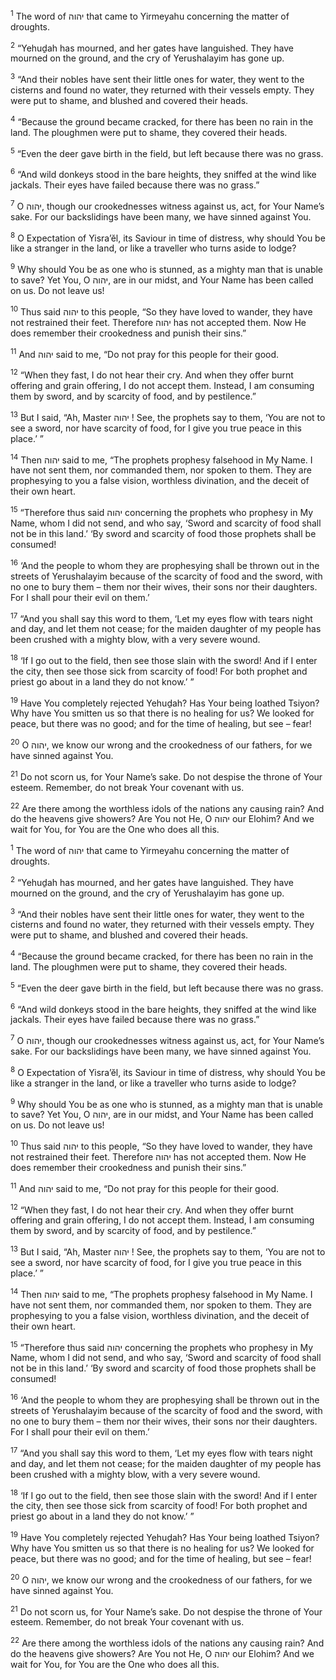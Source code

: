 <sup>1</sup> The word of יהוה that came to Yirmeyahu concerning the matter of droughts.

<sup>2</sup> “Yehuḏah has mourned, and her gates have languished. They have mourned on the ground, and the cry of Yerushalayim has gone up.

<sup>3</sup> “And their nobles have sent their little ones for water, they went to the cisterns and found no water, they returned with their vessels empty. They were put to shame, and blushed and covered their heads.

<sup>4</sup> “Because the ground became cracked, for there has been no rain in the land. The ploughmen were put to shame, they covered their heads.

<sup>5</sup> “Even the deer gave birth in the field, but left because there was no grass.

<sup>6</sup> “And wild donkeys stood in the bare heights, they sniffed at the wind like jackals. Their eyes have failed because there was no grass.”

<sup>7</sup> O יהוה, though our crookednesses witness against us, act, for Your Name’s sake. For our backslidings have been many, we have sinned against You.

<sup>8</sup> O Expectation of Yisra’ĕl, its Saviour in time of distress, why should You be like a stranger in the land, or like a traveller who turns aside to lodge?

<sup>9</sup> Why should You be as one who is stunned, as a mighty man that is unable to save? Yet You, O יהוה, are in our midst, and Your Name has been called on us. Do not leave us!

<sup>10</sup> Thus said יהוה to this people, “So they have loved to wander, they have not restrained their feet. Therefore יהוה has not accepted them. Now He does remember their crookedness and punish their sins.”

<sup>11</sup> And יהוה said to me, “Do not pray for this people for their good.

<sup>12</sup> “When they fast, I do not hear their cry. And when they offer burnt offering and grain offering, I do not accept them. Instead, I am consuming them by sword, and by scarcity of food, and by pestilence.”

<sup>13</sup> But I said, “Ah, Master יהוה ! See, the prophets say to them, ‘You are not to see a sword, nor have scarcity of food, for I give you true peace in this place.’ ”

<sup>14</sup> Then יהוה said to me, “The prophets prophesy falsehood in My Name. I have not sent them, nor commanded them, nor spoken to them. They are prophesying to you a false vision, worthless divination, and the deceit of their own heart.

<sup>15</sup> “Therefore thus said יהוה concerning the prophets who prophesy in My Name, whom I did not send, and who say, ‘Sword and scarcity of food shall not be in this land.’ ‘By sword and scarcity of food those prophets shall be consumed!

<sup>16</sup> ‘And the people to whom they are prophesying shall be thrown out in the streets of Yerushalayim because of the scarcity of food and the sword, with no one to bury them – them nor their wives, their sons nor their daughters. For I shall pour their evil on them.’

<sup>17</sup> “And you shall say this word to them, ‘Let my eyes flow with tears night and day, and let them not cease; for the maiden daughter of my people has been crushed with a mighty blow, with a very severe wound.

<sup>18</sup> ‘If I go out to the field, then see those slain with the sword! And if I enter the city, then see those sick from scarcity of food! For both prophet and priest go about in a land they do not know.’ ”

<sup>19</sup> Have You completely rejected Yehuḏah? Has Your being loathed Tsiyon? Why have You smitten us so that there is no healing for us? We looked for peace, but there was no good; and for the time of healing, but see – fear!

<sup>20</sup> O יהוה, we know our wrong and the crookedness of our fathers, for we have sinned against You.

<sup>21</sup> Do not scorn us, for Your Name’s sake. Do not despise the throne of Your esteem. Remember, do not break Your covenant with us.

<sup>22</sup> Are there among the worthless idols of the nations any causing rain? And do the heavens give showers? Are You not He, O יהוה our Elohim? And we wait for You, for You are the One who does all this.

<sup>1</sup> The word of יהוה that came to Yirmeyahu concerning the matter of droughts.

<sup>2</sup> “Yehuḏah has mourned, and her gates have languished. They have mourned on the ground, and the cry of Yerushalayim has gone up.

<sup>3</sup> “And their nobles have sent their little ones for water, they went to the cisterns and found no water, they returned with their vessels empty. They were put to shame, and blushed and covered their heads.

<sup>4</sup> “Because the ground became cracked, for there has been no rain in the land. The ploughmen were put to shame, they covered their heads.

<sup>5</sup> “Even the deer gave birth in the field, but left because there was no grass.

<sup>6</sup> “And wild donkeys stood in the bare heights, they sniffed at the wind like jackals. Their eyes have failed because there was no grass.”

<sup>7</sup> O יהוה, though our crookednesses witness against us, act, for Your Name’s sake. For our backslidings have been many, we have sinned against You.

<sup>8</sup> O Expectation of Yisra’ĕl, its Saviour in time of distress, why should You be like a stranger in the land, or like a traveller who turns aside to lodge?

<sup>9</sup> Why should You be as one who is stunned, as a mighty man that is unable to save? Yet You, O יהוה, are in our midst, and Your Name has been called on us. Do not leave us!

<sup>10</sup> Thus said יהוה to this people, “So they have loved to wander, they have not restrained their feet. Therefore יהוה has not accepted them. Now He does remember their crookedness and punish their sins.”

<sup>11</sup> And יהוה said to me, “Do not pray for this people for their good.

<sup>12</sup> “When they fast, I do not hear their cry. And when they offer burnt offering and grain offering, I do not accept them. Instead, I am consuming them by sword, and by scarcity of food, and by pestilence.”

<sup>13</sup> But I said, “Ah, Master יהוה ! See, the prophets say to them, ‘You are not to see a sword, nor have scarcity of food, for I give you true peace in this place.’ ”

<sup>14</sup> Then יהוה said to me, “The prophets prophesy falsehood in My Name. I have not sent them, nor commanded them, nor spoken to them. They are prophesying to you a false vision, worthless divination, and the deceit of their own heart.

<sup>15</sup> “Therefore thus said יהוה concerning the prophets who prophesy in My Name, whom I did not send, and who say, ‘Sword and scarcity of food shall not be in this land.’ ‘By sword and scarcity of food those prophets shall be consumed!

<sup>16</sup> ‘And the people to whom they are prophesying shall be thrown out in the streets of Yerushalayim because of the scarcity of food and the sword, with no one to bury them – them nor their wives, their sons nor their daughters. For I shall pour their evil on them.’

<sup>17</sup> “And you shall say this word to them, ‘Let my eyes flow with tears night and day, and let them not cease; for the maiden daughter of my people has been crushed with a mighty blow, with a very severe wound.

<sup>18</sup> ‘If I go out to the field, then see those slain with the sword! And if I enter the city, then see those sick from scarcity of food! For both prophet and priest go about in a land they do not know.’ ”

<sup>19</sup> Have You completely rejected Yehuḏah? Has Your being loathed Tsiyon? Why have You smitten us so that there is no healing for us? We looked for peace, but there was no good; and for the time of healing, but see – fear!

<sup>20</sup> O יהוה, we know our wrong and the crookedness of our fathers, for we have sinned against You.

<sup>21</sup> Do not scorn us, for Your Name’s sake. Do not despise the throne of Your esteem. Remember, do not break Your covenant with us.

<sup>22</sup> Are there among the worthless idols of the nations any causing rain? And do the heavens give showers? Are You not He, O יהוה our Elohim? And we wait for You, for You are the One who does all this.

